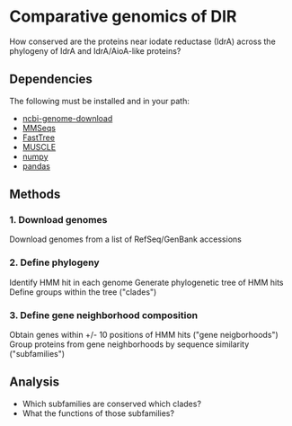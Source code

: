 # Comparative genomics of DIR

How conserved are the proteins near iodate reductase (IdrA) across the phylogeny of IdrA and IdrA/AioA-like proteins?

## Dependencies

The following must be installed and in your path:
- [ncbi-genome-download](https://github.com/kblin/ncbi-genome-download)
- [MMSeqs](https://github.com/soedinglab/MMseqs2)
- [FastTree](http://www.microbesonline.org/fasttree/)
- [MUSCLE](http://www.drive5.com/muscle/muscle.html)
- [numpy](https://numpy.org/)
- [pandas](https://pandas.pydata.org/)

## Methods

### 1. Download genomes
Download genomes from a list of RefSeq/GenBank accessions

### 2. Define phylogeny
Identify HMM hit in each genome
Generate phylogenetic tree of HMM hits
Define groups within the tree ("clades")

### 3. Define gene neighborhood composition
Obtain genes within +/- 10 positions of HMM hits ("gene neigborhoods")
Group proteins from gene neighborhoods by sequence similarity ("subfamilies")

## Analysis
- Which subfamilies are conserved which clades?
- What the functions of those subfamilies?



